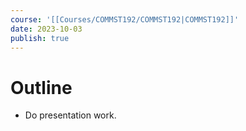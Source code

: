 ```yaml
---
course: '[[Courses/COMMST192/COMMST192|COMMST192]]'
date: 2023-10-03
publish: true
---
```


# Outline
- Do presentation work.